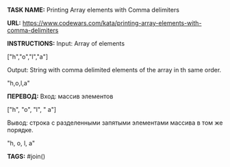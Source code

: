**TASK NAME:** Printing Array elements with Comma delimiters

**URL:** https://www.codewars.com/kata/printing-array-elements-with-comma-delimiters

**INSTRUCTIONS:** Input: Array of elements

["h","o","l","a"]

Output: String with comma delimited elements of the array in th same order.

"h,o,l,a"

**ПЕРЕВОД:** Вход: массив элементов

["h", "o", "l", " a"]

Вывод: строка с разделенными запятыми элементами массива в том же порядке.

"h, o, l, a"

**TAGS:** #join()
